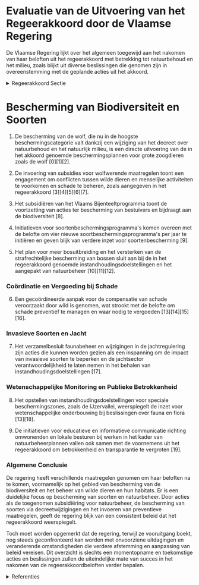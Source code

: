 # Evaluatie van de Uitvoering van het Regeerakkoord door de Vlaamse Regering

De Vlaamse Regering lijkt over het algemeen toegewijd aan het nakomen van haar beloften uit het regeerakkoord met betrekking tot natuurbehoud en het milieu, zoals blijkt uit diverse beslissingen die genomen zijn in overeenstemming met de geplande acties uit het akkoord.

<details>
        <summary>Regeerakkoord Sectie </summary>
        <p>2.3.4 Soorten We zetten verder in op de uitvoering van soorten-beschermingsprogramma’s op het terrein, met betere coördinatie, afstemming en opvolging. We houden het tempo aan van vier nieuwe soortbe-schermingsprogramma’s per jaar. We pakken de sterke achteruitgang van de (wilde) bijen, bestuivers en andere insecten aan via een actieprogramma gericht op tuinen, publiek groen en landbouwgebied. Vandaag stellen we de terugkeer van grote zoogdieren als wolf, lynx, bever en otter vast in onze contreien. We monitoren hun aanwezigheid en onderzoeken hun effecten binnen Vlaanderen. Desgevallend zetten we in op preventie en vergoe-ding van schade. Het populatiebeheer van ever-zwijnen wordt rationeel en wetenschappelijk onderbouwd aangepakt. De relevante actoren worden betrokken. We vergroten de betrokkenheid en verantwoorde-lijkheid van de jachtsector in het realiseren van de instandhoudingsdoelstellingen. Op basis van wetenschappelijke monitoring stellen we de bejaagbaarheid bij van kwetsbare en zeldzame soorten die achteruitgaan. We perken de impact van invasieve, uitheemse soorten in. Vlaanderen zet een gecoördineerde aanpak op, waarin alle bestuursniveaus hun verantwoordelijkheid nemen, en waarbij we private eigenaars, grondgebruikers en terreinbe-herende organisaties betrekken. </p>
        </details> 

# Bescherming van Biodiversiteit en Soorten

1. De bescherming van de wolf, die nu in de hoogste beschermingscategorie valt dankzij een wijziging van het decreet over natuurbehoud en het natuurlijk milieu, is een directe uitvoering van de in het akkoord genoemde beschermingsplannen voor grote zoogdieren zoals de wolf \[0\]\[1\]\[2\].
    
2. De invoering van subsidies voor wolfwerende maatregelen toont een engagement om conflicten tussen wilde dieren en menselijke activiteiten te voorkomen en schade te beheren, zoals aangegeven in het regeerakkoord \[3\]\[4\]\[5\]\[6\]\[7\].

3. Het subsidiëren van het Vlaams Bijenteeltprogramma toont de voortzetting van acties ter bescherming van bestuivers en bijdraagt aan de biodiversiteit \[8\].

4. Initiatieven voor soortenbeschermingsprogramma's komen overeen met de belofte om vier nieuwe soortbeschermingsprogramma's per jaar te initiëren en geven blijk van verdere inzet voor soortenbescherming \[9\].

5. Het plan voor meer bosuitbreiding en het versterken van de strafrechtelijke bescherming van bossen sluit aan bij de in het regeerakkoord genoemde instandhoudingsdoelstellingen en het aangepakt van natuurbeheer \[10\]\[11\]\[12\].

### Coördinatie en Vergoeding bij Schade

6. Een gecoördineerde aanpak voor de compensatie van schade veroorzaakt door wild is genomen, wat strookt met de belofte om schade preventief te managen en waar nodig te vergoeden \[13\]\[14\]\[15\]\[16\].

### Invasieve Soorten en Jacht

7. Het verzamelbesluit faunabeheer en wijzigingen in de jachtregulering zijn acties die kunnen worden gezien als een inspanning om de impact van invasieve soorten te beperken en de jachtsector verantwoordelijkheid te laten nemen in het behalen van instandhoudingsdoelstellingen \[17\].

### Wetenschappelijke Monitoring en Publieke Betrokkenheid

8. Het opstellen van instandhoudingsdoelstellingen voor speciale beschermingszones, zoals de IJzervallei, weerspiegelt de inzet voor wetenschappelijke onderbouwing bij beslissingen over fauna en flora \[13\]\[18\].

9. De initiatieven voor educatieve en informatieve communicatie richting omwonenden en lokale besturen bij werken in het kader van natuurbeheerplannen vallen ook samen met de voornemens uit het regeerakkoord om betrokkenheid en transparantie te vergroten \[19\].

### Algemene Conclusie

De regering heeft verschillende maatregelen genomen om haar beloften na te komen, voornamelijk op het gebied van bescherming van de biodiversiteit en het beheer van wilde dieren en hun habitats. Er is een duidelijke focus op bescherming van soorten en natuurbeheer. Door acties als de toegenomen subsidiëring voor natuurbeheer, de bescherming van soorten via decreetwijzigingen en het invoeren van preventieve maatregelen, geeft de regering blijk van een consistent beleid dat het regeerakkoord weerspiegelt.

Toch moet worden opgemerkt dat de regering, terwijl ze vooruitgang boekt, nog steeds geconfronteerd kan worden met onvoorziene uitdagingen en veranderende omstandigheden die verdere afstemming en aanpassing van beleid vereisen. Dit overzicht is slechts een momentopname en toekomstige acties en beslissingen zullen de uiteindelijke mate van succes in het nakomen van de regeerakkoordbeloften verder bepalen.

<details>
        <summary> Referenties</summary>
        **[\[0\]](http://themis.vlaanderen.be/id/resource/5702e610-4928-11ec-94bb-99a9d1e168fe)** : **(2020-07-10)** Bescherming wolf: diersoort van communautair belang Voorontwerp van decreet tot wijziging van bijlage III bij het decreet van 21 oktober 1997 betreffende het natuurbehoud en het natuurlijk milieu  Na ... 

**[\[1\]](http://themis.vlaanderen.be/id/resource/a80d1bb0-8a79-11ec-b92e-970acd8c80b9)** : **(2020-06-05)** Bescherming wolf: diersoort van communautair belang Voorontwerp van decreet tot wijziging van bijlage III bij het decreet van 21 oktober 1997 betreffende het natuurbehoud en het natuurlijk milieu  Na ... 

**[\[2\]](http://themis.vlaanderen.be/id/resource/bbead960-4929-11ec-94bb-99a9d1e168fe)** : **(2020-04-30)** Bescherming wolf: diersoort van communautair belang Voorontwerp van decreet tot wijziging van bijlage III bij het decreet van 21 oktober 1997 betreffende het natuurbehoud en het natuurlijk milieu  De ... 

**[\[3\]](http://themis.vlaanderen.be/id/nieuwsbrief-info/614D7CC2364ED90008000184)** : **(2021-09-24)** Vaststellen regels subsidiëring wolfwerende maatregelen Voorontwerp van besluit van de Vlaamse Regering tot vaststelling van de regels voor de subsidiëring van wolfwerende maatregelen  Na advies van d... 

**[\[4\]](http://themis.vlaanderen.be/id/nieuwsbrief-info/60ED66CF364ED90008001438)** : **(2021-07-16)** Subsidiëring wolfwerende maatregelen Voorontwerp van besluit van de Vlaamse Regering houdende subsidiëring van wolfwerende maatregelen  De Vlaamse Regering keurt principieel het besluit goed dat een s... 

**[\[5\]](http://themis.vlaanderen.be/id/nieuwsbrief-info/619DFD22364ED90008000007)** : **(2021-11-26)** Vaststellen regels subsidiëring niet-professionele veehouders voor wolfwerende maatregelen Ontwerpbesluit van de Vlaamse Regering tot vaststelling van de regels voor de subsidiëring van wolfwerende ma... 

**[\[6\]](http://themis.vlaanderen.be/id/nieuwsbrief-info/615FF018364ED90009000277)** : **(2021-10-08)** Vaststellen regels subsidiëring niet-professionele veehouders voor wolfwerende maatregelen Voorontwerp van besluit van de Vlaamse Regering tot vaststelling van de regels voor de subsidiëring van wolfw... 

**[\[7\]](http://themis.vlaanderen.be/id/nieuwsbericht/6448D984CA1CB15B58CF51A2)** : **(2023-04-28)** Wolfwerende maatregelen: wijziging bevoegdheid toekenning subsidies Voorontwerp van besluit van de Vlaamse Regering tot wijziging van het besluit van de Vlaamse Regering van 26 november 2021 tot vasts... 

**[\[8\]](http://themis.vlaanderen.be/id/nieuwsbrief-info/61B84D72364ED90009000DEE)** : **(2021-12-17)** 407.000 euro subsidie vzw Vlaams Bijenteeltprogramma voor het bijenteeltjaar 2022 Ontwerpbesluit van de Vlaamse Regering tot toekenning van een subsidie aan de vzw Vlaams Bijenteeltprogramma voor het ... 

**[\[9\]]** : **(2020-01-10)** Soortenbeschermingsprogramma’s 2019   Vier ministeriële besluiten houdende de vaststelling van een soortenbeschermingsprogramma 

**[\[10\]](http://themis.vlaanderen.be/id/nieuwsbrief-info/60F5CEC6364ED9000800001E)** : **(2021-07-19)** Bosuitbreidingsdecreet Voorontwerp van decreet tot wijziging van het Wetboek van Strafvordering, het Veldwetboek van 7 oktober 1886, het Bosdecreet van 13 juni 1990, het decreet van 21 oktober 1997 be... 

**[\[11\]](http://themis.vlaanderen.be/id/nieuwsbrief-info/627B64971C4A193816C3100B)** : **(2022-05-13)** Bosuitbreidingsdecreet Ontwerpdecreet tot wijziging van het Wetboek van Strafvordering, het Veldwetboek van 7 oktober 1886, het Bosdecreet van 13 juni 1990, het decreet van 21 oktober 1997 betreffende... 

**[\[12\]](http://themis.vlaanderen.be/id/nieuwsbrief-info/620CCC2AD5F0FAFA87AFB007)** : **(2022-02-18)** Bosuitbreidingsdecreet Voorontwerp van decreet tot wijziging van het Wetboek van Strafvordering, het Veldwetboek van 7 oktober 1886, het Bosdecreet van 13 juni 1990, het decreet van 21 oktober 1997 be... 

**[\[13\]](http://themis.vlaanderen.be/id/nieuwsbrief-info/60ED3F00364ED9000800134D)** : **(2021-07-16)** Instandhoudingsdoelstellingen IJzervallei Voorontwerp van besluit van de Vlaamse Regering houdende vaststelling van de instandhoudingsdoelstellingen en prioriteiten voor de met toepassing van de Vogel... 

**[\[14\]](http://themis.vlaanderen.be/id/nieuwsbrief-info/60892537364ED900080009EF)** : **(2021-04-30)** Kortlopende beheerovereenkomsten binnen beheergebieden voor soortenbescherming: wijziging subsidiebesluit Voorontwerp van besluit van de Vlaamse Regering tot wijziging van artikel 5 van het besluit va... 

**[\[15\]](http://themis.vlaanderen.be/id/nieuwsbericht/649AA07E2D77B42474D4E7D9)** : **(2023-06-30)** Verlenging verhoogde subsidiëring van planning, ontwikkeling en uitvoering van geïntegreerd natuurbeheer Ontwerpbesluit van de Vlaamse Regering tot wijziging van het besluit van de Vlaamse Regering va... 

**[\[16\]](http://themis.vlaanderen.be/id/nieuwsbrief-info/60C8A771364ED900080003E3)** : **(2021-06-18)** Kortlopende beheerovereenkomsten binnen beheergebieden voor soortenbescherming: wijziging subsidiebesluit Ontwerpbesluit van de Vlaamse Regering tot wijziging van artikel 5 van het besluit van de Vlaa... 

**[\[17\]](http://themis.vlaanderen.be/id/nieuwsbericht/652E42D27FDB1A5D0782937E)** : **(2023-10-20)** Verzamelbesluit faunabeheer Voorontwerp van besluit van de Vlaamse Regering tot wijziging van de regelgeving over soorten, soortenschade, wapens, visserij en jacht, tot opheffing van het besluit van d... 

**[\[18\]](http://themis.vlaanderen.be/id/nieuwsbrief-info/6231BAD46BB7B593CFC189DF)** : **(2022-03-18)** Instandhoudingsdoelstellingen en prioriteiten speciale beschermingszone IJzervallei Ontwerpbesluit van de Vlaamse Regering houdende vaststelling van de instandhoudingsdoelstellingen en prioriteiten vo... 

**[\[19\]](http://themis.vlaanderen.be/id/nieuwsbrief-info/62D009038E6C4430A8898B51)** : **(2022-07-15)** Werken in het kader van natuurbeheerplannen   Resolutie over de educatieve en informatieve communicatie naar omwonenden en lokale besturen van werken in het kader van natuurbeheerplannen, aangenomen d... 
        </details> 

